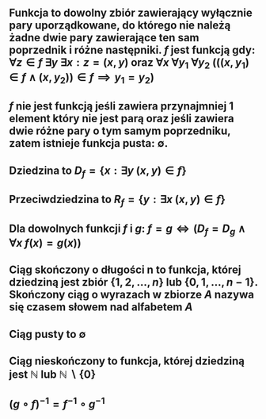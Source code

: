 ## **Funkcja** to dowolny zbiór zawierający wyłącznie pary uporządkowane, do którego nie należą żadne dwie pary zawierające ten sam poprzednik i różne następniki. $f$ jest funkcją gdy: $\forall z \in f\:\exists y\: \exists x: z=(x,y)$ oraz $\forall x\: \forall y_1\: \forall y_2 \:(((x,y_1) \in f \wedge (x,y_2)) \in f \implies y_1=y_2)$
## $f$ nie jest funkcją jeśli zawiera przynajmniej 1 element który nie jest parą oraz jeśli zawiera dwie różne pary o tym samym poprzedniku, zatem istnieje **funkcja pusta**: $\emptyset$.
## **Dziedzina** to $D_f = \{x:\exists y\:(x,y) \in f\}$
## **Przeciwdziedzina** to $R_f = \{y:\exists x\:(x,y) \in f\}$
## Dla dowolnych funkcji $f$ i $g$: $f=g \iff (D_f=D_g \wedge \forall x\: f(x)=g(x))$
## **Ciąg skończony o długości n** to funkcja, której dziedziną jest zbiór $\{1,2,...,n\}$ lub  $\{0,1,...,n-1\}$. Skończony ciąg o wyrazach w zbiorze $A$ nazywa się czasem **słowem nad alfabetem $A$**
## **Ciąg pusty** to $\emptyset$
## **Ciąg nieskończony** to funkcja, której dziedziną jest $\mathbb{N}$ lub $\mathbb{N}\backslash\{0\}$


## $(g \circ f)^{-1}=f^{-1}\circ g^{-1}$
